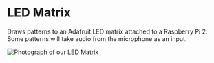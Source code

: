 LED Matrix
==========

Draws patterns to an Adafruit LED matrix attached to a Raspberry Pi 2. Some patterns will take audio from the microphone as an input.

![Photograph of our LED Matrix](https://github.com/zkxs/ledmatrix/wiki/img/ledmatrix.png)
